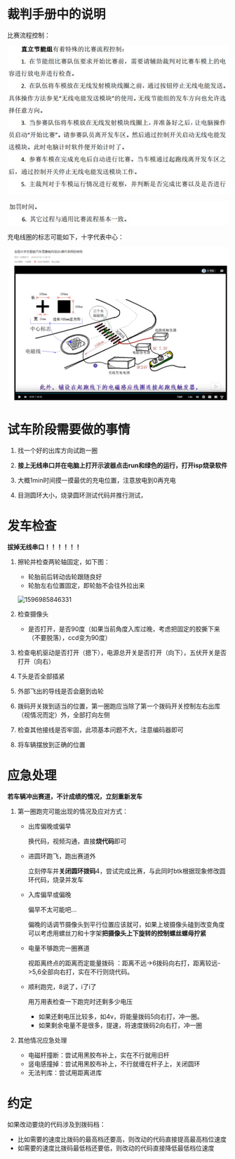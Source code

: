 # 裁判手册中的说明

比赛流程控制：

![1596985172129](发车指南/1596985172129.png)

![1596985206419](发车指南/1596985206419.png)



充电线圈的标志可能如下，十字代表中心：

![1596985471929](发车指南/1596985471929.png)

# 试车阶段需要做的事情

1. 找一个好的出库方向试跑一圈

2. **接上无线串口并在电脑上打开示波器点击run和绿色的运行，打开isp烧录软件**
3. 大概1min时间摸一摸最优的充电位置，注意放电到0再充电
4. 目测圆环大小，烧录圆环测试代码并推行测试，

# 发车检查

**拔掉无线串口！！！！！！**

1. 擦轮并检查两轮轴固定，如下图：

   - 轮胎前后转动齿轮跟随良好
   - 轮胎左右位置固定，即轮胎不会往外拉出来

   ![1596985846331](发车指南/1596985846331.png)

2. 检查摄像头

   - 是否打开，是否90度（如果当前角度入库过晚，考虑把固定的胶撕下来（不要脱落），ccd变为90度）

3. 检查电机驱动是否打开（摁下），电源总开关是否打开（向下），五伏开关是否打开（向右）

4. T头是否全部插紧

5. 外部飞出的导线是否会磨到齿轮

6. 拨码开关拨到适当的位置，第一圈跑应当除了第一个拨码开关控制左右出库（视情况而定）外，全部打向左侧

7. 检查其他接线是否牢固，此项基本问题不大，注意编码器即可

8. 将车辆摆放到正确的位置

# 应急处理

**若车辆冲出赛道，不计成绩的情况，立刻重新发车**

1. 第一圈跑完可能出现的情况及应对方式：

   - 出库偏晚或偏早

     换代码，视频沟通，直接**烧代码**即可

   - 进圆环跑飞，跑出赛道外

     立刻停车并**关闭圆环拨码**4，尝试完成比赛，与此同时btk根据现象修改圆环代码，烧录并发车

   - 入库偏早或偏晚

     偏早不太可能吧...

     偏晚的话调节摄像头到平行位置应该就可，如果上坡摄像头磕到改变角度可以考虑用螺丝刀和十字架**把摄像头上下旋转的控制螺丝螺母拧紧**

   - 电量不够跑完一圈赛道

     视距离终点的距离而定能量拨码 ：距离不远->6拨码向右打，距离较远->5,6全部向右打，实在不行则烧代码。

   - 顺利跑完，8说了，i了i了

     用万用表检查一下跑完时还剩多少电压

     - 如果还剩电压比较多，如4v，将能量拨码5向右打，冲一圈。
     - 如果剩余电量不是很多，提速，将速度拨码2向右打，冲一圈

2. 其他情况应急处理

   - 电磁杆撞断：尝试用黑胶布补上，实在不行就用旧杆
   - 竖电感撞掉：尝试用黑胶布补上，不行就缠在杆子上，关闭圆环
   - 无法判库：尝试用距离进库

# 约定

如果改动要烧的代码涉及到拨码档：

- 比如需要的速度比拨码的最高档还要高，则改动的代码直接提高最高档位速度
- 如需要的速度比拨码最低档还要低，则改动的代码直接降低最低档位速度



